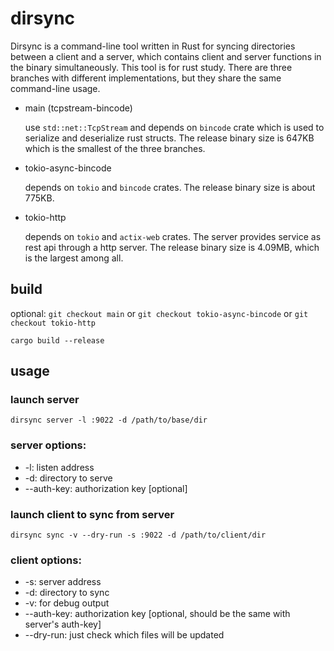 # dirsync

Dirsync is a command-line tool written in Rust for syncing directories between a client and a server, which contains client and server functions in the binary simultaneously.
This tool is for rust study. There are three branches with different implementations, but they share the same command-line usage.

- main (tcpstream-bincode)
  
  use `std::net::TcpStream` and depends on `bincode` crate which is used to serialize and deserialize rust structs. The release binary size is 647KB which is the smallest of the three branches.
- tokio-async-bincode
  
  depends on `tokio` and `bincode` crates. The release binary size is about 775KB.
- tokio-http
  
  depends on `tokio` and `actix-web` crates. The server provides service as rest api through a http server. The release binary size is 4.09MB, which is the largest among all.

## build

optional: `git checkout main` or `git checkout tokio-async-bincode` or `git checkout tokio-http`

`cargo build --release`

## usage
### launch server

`dirsync server -l :9022 -d /path/to/base/dir`

### server options:
- -l: listen address
- -d: directory to serve
- --auth-key: authorization key [optional]

### launch client to sync from server

`dirsync sync -v --dry-run -s :9022 -d /path/to/client/dir`

### client options:
- -s: server address
- -d: directory to sync
- -v: for debug output
- --auth-key: authorization key [optional, should be the same with server's auth-key]
- --dry-run: just check which files will be updated
